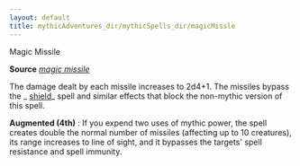 ```yaml
---
layout: default
title: mythicAdventures_dir/mythicSpells_dir/magicMissle
---
```

Magic Missile

**Source** [_magic missile_](../../spells_dir/magicMissile#_magic-missile)

The damage dealt by each missile increases to 2d4+1. The missiles bypass the _ [shield](../../spells_dir/shield#_shield)_ spell and similar effects that block the non-mythic version of this spell.

**Augmented (4th)** : If you expend two uses of mythic power, the spell creates double the normal number of missiles (affecting up to 10 creatures), its range increases to line of sight, and it bypasses the targets' spell resistance and spell immunity.

